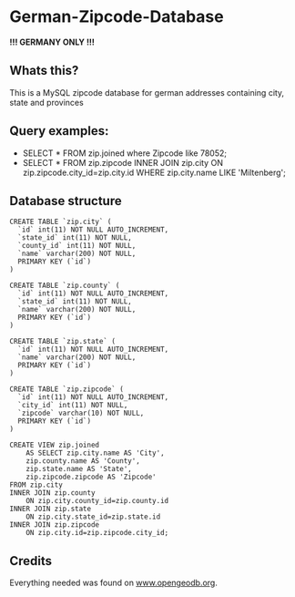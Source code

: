 # German-Zipcode-Database

**!!! GERMANY ONLY !!!**

## Whats this?
This is a MySQL zipcode database for german addresses containing city, state and provinces

## Query examples:
* SELECT * FROM zip.joined where Zipcode like 78052;
* SELECT * FROM zip.zipcode INNER JOIN zip.city ON zip.zipcode.city_id=zip.city.id WHERE zip.city.name LIKE 'Miltenberg';

## Database structure
```
CREATE TABLE `zip.city` (
  `id` int(11) NOT NULL AUTO_INCREMENT,
  `state_id` int(11) NOT NULL,
  `county_id` int(11) NOT NULL,
  `name` varchar(200) NOT NULL,
  PRIMARY KEY (`id`)
)

CREATE TABLE `zip.county` (
  `id` int(11) NOT NULL AUTO_INCREMENT,
  `state_id` int(11) NOT NULL,
  `name` varchar(200) NOT NULL,
  PRIMARY KEY (`id`)
)

CREATE TABLE `zip.state` (
  `id` int(11) NOT NULL AUTO_INCREMENT,
  `name` varchar(200) NOT NULL,
  PRIMARY KEY (`id`)
)

CREATE TABLE `zip.zipcode` (
  `id` int(11) NOT NULL AUTO_INCREMENT,
  `city_id` int(11) NOT NULL,
  `zipcode` varchar(10) NOT NULL,
  PRIMARY KEY (`id`)
)

CREATE VIEW zip.joined
	AS SELECT zip.city.name AS 'City',
	zip.county.name AS 'County',
	zip.state.name AS 'State',
	zip.zipcode.zipcode AS 'Zipcode'
FROM zip.city
INNER JOIN zip.county
	ON zip.city.county_id=zip.county.id
INNER JOIN zip.state
	ON zip.city.state_id=zip.state.id
INNER JOIN zip.zipcode
	ON zip.city.id=zip.zipcode.city_id;
```

## Credits
Everything needed was found on www.opengeodb.org.

